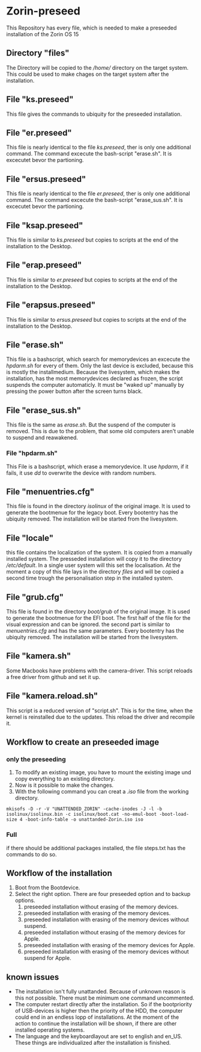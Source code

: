 # Zorin-preseed
This Repository has every file, which is needed to make a preseeded installation of the Zorin OS 15

## Directory "files"
The Directory will be copied to the */home/* directory on the target system. This could be used to make chages on the target system after the installation.

## File "ks.preseed"
This file gives the commands to ubiquity for the preseeded installation.

## File "er.preseed"
This file is nearly identical to the file *ks.preseed*, ther is only one additional command. The command excecute the bash-script "erase.sh". It is excecutet bevor the partioning.

## File "ersus.preseed"
This file is nearly identical to the file *er.preseed*, ther is only one additional command. The command excecute the bash-script "erase_sus.sh". It is excecutet bevor the partioning.

## File "ksap.preseed"
This file is similar to *ks.preseed* but copies to scripts at the end of the installation to the Desktop.

## File "erap.preseed"
This file is similar to *er.preseed* but copies to scripts at the end of the installation to the Desktop.

## File "erapsus.preseed"
This file is similar to *ersus.preseed* but copies to scripts at the end of the installation to the Desktop.

## File "erase.sh"
This file is a bashscript, which search for memorydevices an excecute the *hpdarm.sh* for every of them. Only the last device is excluded, because this is mostly the installmedium.
Because the livesystem, which makes the installation, has the most memorydevices declared as frozen, the script suspends the computer automaticly. It must be "waked up" manually by pressing the power button after the screen turns black.

## File "erase_sus.sh"
This file is the same as *erase.sh*. But the suspend of the computer is removed. This is due to the problem, that some old computers aren't unable to suspend and reawakened.

### File "hpdarm.sh"
This File is a bashscript, which erase a memorydevice. It use *hpdarm*, if it fails, it use *dd* to overwrite the device with random numbers.

## File "menuentries.cfg"
This file is found in the directory *isolinux* of the original image. It is used to generate the bootmenue for the legacy boot. Every bootentry has the ubiquity removed. The installation will be started from the livesystem.

## File "locale"
this file contains the localization of the system. It is copied from a manually installed system. The presseded installation will copy it to the directory */etc/default*. In a single user system will this set the localisation.
At the moment a copy of this file lays in the directory *files* and will be copied a second time trough the personalisation step in the installed system.

## File "grub.cfg"
This file is found in the directory *boot/grub* of the original image. It is used to generate the bootmenue for the EFI boot. The first half of the file for the visual expression and can be ignored. the second part is similar to *menuentries.cfg* and has the same parameters. Every bootentry has the ubiquity removed. The installation will be started from the livesystem.

## File "kamera.sh"
Some Macbooks have problems with the camera-driver. This script reloads a free driver from github and set it up.

## File "kamera.reload.sh"
This script is a reduced version of "script.sh". This is for the time, when the kernel is reinstalled due to the updates. This reload the driver and recompile it.

## Workflow to create an preseeded image

### only the preseeding
1. To modify an existing image, you have to mount the existing image und copy everything to an existing directory.
2. Now is it possible to make the changes.
3. With the following command you can creat a *.iso* file from the working directory. 

```
mkisofs -D -r -V "UNATTENDED_ZORIN" -cache-inodes -J -l -b isolinux/isolinux.bin -c isolinux/boot.cat -no-emul-boot -boot-load-size 4 -boot-info-table -o unattanded-Zorin.iso iso
```

### Full
if there should be additional packages installed, the file steps.txt has the commands to do so.

## Workflow of the installation
1. Boot from the Bootdevice.
2. Select the right option. There are four preseeded option and to backup options.
   1. preseeded installation without erasing of the memory devices.
   2. preseeded installation with erasing of the memory devices.
   3. preseeded installation with erasing of the memory devices without suspend.
   4. preseeded installation without erasing of the memory devices for Apple.
   5. preseeded installation with erasing of the memory devices for Apple.
   6. preseeded installation with erasing of the memory devices without suspend for Apple.

## known issues
- The installation isn't fully unattanded. Because of unknown reason is this not possible. There must be minimum one command uncommented.
- The computer restart directly after the installation. So if the bootpriority of USB-devices is higher then the priority of the HDD, the computer could end in an endless lopp of installations. At the moment of the action to continue the installation will be shown, if there are other installed operating systems.
- The language and the keyboardlayout are set to english and en_US. These things are individualized after the installation is finished. 
